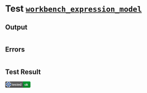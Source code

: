 # Test [`workbench_expression_model`](/doc/tests/statement_usage.md#L550)

## Output

```,plain
```

## Errors

```,plain
```

## Test Result

![OK](/doc/tests/.test/workbench_expression_model.png)
